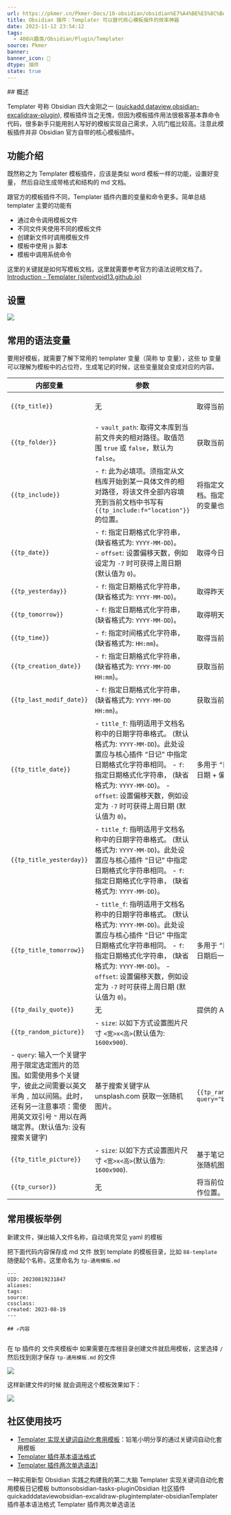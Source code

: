 ```yaml
---
url: https://pkmer.cn/Pkmer-Docs/10-obsidian/obsidian%E7%A4%BE%E5%8C%BA%E6%8F%92%E4%BB%B6/templater/templater-obsidian/
title: Obsidian 插件：Templater 可以替代核心模板插件的效率神器
date: 2023-11-12 23:54:12
tags:
  - 400兴趣类/Obsidian/Plugin/Templater
source: Pkmer
banner:
banner_icon: 🔖
dtype: 插件
state: true
---
```

<div class="menu-toggle"> <SidebarToggle client:idle ></SidebarToggle> </div>
## 概述

Templater 号称 Obsidian 四大金刚之一 ([quickadd](https://pkmer.cn/Pkmer-Docs/10-obsidian/obsidian%E7%A4%BE%E5%8C%BA%E6%8F%92%E4%BB%B6/quickadd),[dataview](https://pkmer.cn/Pkmer-Docs/10-obsidian/obsidian%E7%A4%BE%E5%8C%BA%E6%8F%92%E4%BB%B6/dataview/dataview),[obsidian-excalidraw-plugin](https://pkmer.cn/Pkmer-Docs/10-obsidian/obsidian%E7%A4%BE%E5%8C%BA%E6%8F%92%E4%BB%B6/excalidraw/obsidian-excalidraw-plugin)), 模板插件当之无愧，但因为模板插件用法很极客基本靠命令代码，很多新手只能用别人写好的模板实现自己需求，入坑门槛比较高。注意此模板插件并非 Obsidian 官方自带的核心模板插件。

## 功能介绍

既然称之为 Templater 模板插件，应该是类似 word 模板一样的功能，设置好变量， 然后自动生成带格式和结构的 md 文档。

跟官方的模板插件不同，Templater 插件内置的变量和命令更多。简单总结 templater 主要的功能有

*   通过命令调用模板文件
*   不同文件夹使用不同的模板文件
*   创建新文件时调用模板文件
*   模板中使用 js 脚本
*   模板中调用系统命令

这里的关键就是如何写模板文档，这里就需要参考官方的语法说明文档了。[Introduction - Templater (silentvoid13.github.io)](https://silentvoid13.github.io/Templater/)

## 设置

![](https://cdn.pkmer.cn/images/202305141650262.png!pkmer)

## 常用的语法变量

要用好模板，就需要了解下常用的 templater 变量（简称 tp 变量），这些 tp 变量可以理解为模板中的占位符，生成笔记的时候，这些变量就会变成对应的内容。

<table><thead><tr><th>内部变量</th><th>参数</th><th>功能描述</th><th>代码示例</th><th>显示效果</th></tr></thead><tbody><tr><td><code>{{tp_title}}</code></td><td>无</td><td>取得当前文件的名称</td><td><code>{{tp_title}}</code></td><td><code>一文掌握Obsidian模板</code></td></tr><tr><td><code>{{tp_folder}}</code></td><td>- <code>vault_path</code>: 取得文本库到当前文件夹的相对路径。取值范围 <code>true</code> 或 <code>false</code>，默认为 <code>false</code>。</td><td>获取当前目录的名称。</td><td>1. <code>{{tp_folder}}</code> 2. <code>{{tp_folder:vault_path=true}}</code></td><td>1. <code>Obsidian</code> 2. <code>写作/技术类/Obsidian教程</code></td></tr><tr><td><code>{{tp_include}}</code></td><td>- <code>f</code>: 此为必填项。须指定从文档库开始到某一具体文件的相对路径，将该文件全部内容填充到当前文档中书写有 <code>{{tp_include:f="location"}}</code> 的位置。</td><td>将指定文件中全部内容的填入当前文档。指定文件可为另一样章，其中包含的变量也将解析替换（替换深度 <code>10</code>）。</td><td><code>{{tp_include:f="location"}}</code></td><td></td></tr><tr><td><code>{{tp_date}}</code></td><td>- <code>f</code>: 指定日期格式化字符串， (缺省格式为: <code>YYYY-MM-DD</code>)。<br>- <code>offset</code>: 设置偏移天数，例如设定为 <code>-7</code> 时可获得上周日期 (默认值为 <code>0</code>)。</td><td>取得今日 + 偏移天数的日期。</td><td><code>{{tp_date:f="ll", offset=7}}</code></td><td></td></tr><tr><td><code>{{tp_yesterday}}</code></td><td>- <code>f</code>: 指定日期格式化字符串， (缺省格式为: <code>YYYY-MM-DD</code>)。</td><td>取得昨天的日期。</td><td><code>{{tp_yesterday}}</code></td><td><code>2021-03-24</code></td></tr><tr><td><code>{{tp_tomorrow}}</code></td><td>- <code>f</code>: 指定日期格式化字符串， (缺省格式为: <code>YYYY-MM-DD</code>)。</td><td>取得明天的日期。</td><td><code>{{tp_tomorrow}}</code></td><td><code>2021-03-26</code></td></tr><tr><td><code>{{tp_time}}</code></td><td>- <code>f</code>: 指定时间格式化字符串， (缺省格式为: <code>HH:mm</code>)。</td><td>取得当前时间。</td><td>1. <code>{{tp_time}}</code> 2. <code>{{tp_time:f="H:m:s"}}</code></td><td>1. <code>08:36</code> 2. <code>8:36:9</code></td></tr><tr><td><code>{{tp_creation_date}}</code></td><td>- <code>f</code>: 指定日期格式化字符串， (缺省格式为: <code>YYYY-MM-DD HH:mm</code>)。</td><td>获取当前文档创建时的日期。</td><td><code>{{tp_creation_date}}</code></td><td><code>2021-03-21 13:03</code></td></tr><tr><td><code>{{tp_last_modif_date}}</code></td><td>- <code>f</code>: 指定日期格式化字符串， (缺省格式为: <code>YYYY-MM-DD HH:mm</code>)。</td><td>获取当前文档最后修改的日期。</td><td><code>{{tp_last_modif_date}}</code></td><td><code>2021-03-25 08:36</code></td></tr><tr><td><code>{{tp_title_date}}</code></td><td>- <code>title_f</code>: 指明适用于文档名称中的日期字符串格式。 (默认格式为: <code>YYYY-MM-DD</code>)。此处设置应与核心插件 “日记” 中指定日期格式化字符串相同。 - <code>f</code>: 指定日期格式化字符串， (缺省格式为: <code>YYYY-MM-DD</code>)。 - <code>offset</code>: 设置偏移天数，例如设定为 <code>-7</code> 时可获得上周日期 (默认值为 <code>0</code>)。</td><td>多用于 “日记”。可获取文件名中包含的日期 + 偏移天数。</td><td><code>{{tp_title_date:title_f="YYYY-MM-DD_dddd", f="YYYY-MM-DD"}}</code></td><td><code>2021-03-26</code></td></tr><tr><td><code>{{tp_title_yesterday}}</code></td><td>- <code>title_f</code>: 指明适用于文档名称中的日期字符串格式。 (默认格式为: <code>YYYY-MM-DD</code>)。此处设置应与核心插件 “日记” 中指定日期格式化字符串相同。 - <code>f</code>: 指定日期格式化字符串， (缺省格式为: <code>YYYY-MM-DD</code>)。</td><td></td><td></td><td>- <code>offset</code>: 设置偏移天数，例如设定为 <code>-7</code> 时可获得上周日期 (默认值为 <code>0</code>)。</td></tr><tr><td><code>{{tp_title_tomorrow}}</code></td><td>- <code>title_f</code>: 指明适用于文档名称中的日期字符串格式。 (默认格式为: <code>YYYY-MM-DD</code>)。此处设置应与核心插件 “日记” 中指定日期格式化字符串相同。 - <code>f</code>: 指定日期格式化字符串， (缺省格式为: <code>YYYY-MM-DD</code>)。 - <code>offset</code>: 设置偏移天数，例如设定为 <code>-7</code> 时可获得上周日期 (默认值为 <code>0</code>)。</td><td>多用于 “日记”。可获取文件名中包含的日期后一天 + 偏移天数。</td><td><code>{{tp_title_tomorrow_title:title_f=="YYYY-MM-DD_dddd, f="YYYY-MM-DD"}}</code></td><td><code>2021-03-27</code></td></tr><tr><td><code>{{tp_daily_quote}}</code></td><td>无</td><td>提供的 API 取得每日名言摘引。</td><td><code>{{tp_daily_quote}}</code></td><td></td></tr><tr><td><code>{{tp_random_picture}}</code></td><td>- <code>size</code>: 以如下方式设置图片尺寸 <code>&lt;宽&gt;x&lt;高&gt;</code>(默认值为: <code>1600x900</code>).</td><td></td><td></td><td></td></tr><tr><td>- <code>query</code>: 输入一个关键字用于限定选定图片的范围。如需使用多个关键字，彼此之间需要以英文半角 <code>,</code> 加以间隔。此时，还有另一注意事项：需使用英文双引号 <code>"</code> 用以在两端定界。(默认值为: 没有搜索关键字)</td><td>基于搜索关键字从 unsplash.com 获取一张随机图片。</td><td><code>{{tp_random_picture:size="800x600", query="beijing"}}</code></td><td></td><td></td></tr><tr><td><code>{{tp_title_picture}}</code></td><td>- <code>size</code>: 以如下方式设置图片尺寸 <code>&lt;宽&gt;x&lt;高&gt;</code>(默认值为: <code>1600x900</code>).</td><td>基于笔记标题从 unsplash.com 获取一张随机图片。</td><td><code>{{tp_title_picture:size="800x600"}}</code></td><td></td></tr><tr><td><code>{{tp_cursor}}</code></td><td>无</td><td>将当前位置设定为套壳样章后游标的操作位置。</td><td><code>{{tp_cursor}}</code></td><td></td></tr></tbody></table>

## 常用模板举例

新建文件，弹出输入文件名称，自动填充常见 yaml 的模板

把下面代码内容保存成 md 文件 放到 template 的模板目录，比如 `88-template` 随便起个名称，这里命名为 `tp-通用模板.md`

```
---
UID: 20230819231847 
aliases: 
tags: 
source: 
cssclass: 
created: 2023-08-19
---

## ✍内容


```

在 tp 插件的 文件夹模板中 如果需要在库根目录创建文件就启用模板，这里选择 `/` 然后找到刚才保存 `tp-通用模板.md` 的文件

![](https://cdn.pkmer.cn/images/202305141711170.png!pkmer)

这样新建文件的时候 就会调用这个模板效果如下：

![](https://cdn.pkmer.cn/images/202305141719847.gif!pkmer)

## 社区使用技巧

*   [Templater 实现关键词自动化套用模板](https://pkmer.cn/Pkmer-Docs/10-obsidian/obsidian%E4%BD%BF%E7%94%A8%E6%8A%80%E5%B7%A7/templater%E5%AE%9E%E7%8E%B0%E5%85%B3%E9%94%AE%E8%AF%8D%E8%87%AA%E5%8A%A8%E5%8C%96%E5%A5%97%E7%94%A8%E6%A8%A1%E6%9D%BF)：铅笔小明分享的通过关键词自动化套用模板
*   [Templater 插件基本语法格式](https://pkmer.cn/Pkmer-Docs/10-obsidian/obsidian%E7%A4%BE%E5%8C%BA%E6%8F%92%E4%BB%B6/templater/templater%E6%8F%92%E4%BB%B6%E5%9F%BA%E6%9C%AC%E8%AF%AD%E6%B3%95%E6%A0%BC%E5%BC%8F)
*   [Templater 插件两次单选语法](https://pkmer.cn/Pkmer-Docs%E4%BB%B6%E4%B8%A4%E6%AC%A1%E5%8D%95%E9%80%89%E8%AF%AD%E6%B3%95)]

一种实用新型 Obsidian 实践之构建我的第二大脑 Templater 实现关键词自动化套用模板日记模板 buttonsobsidian-tasks-pluginObsidian 社区插件 quickadddataviewobsidian-excalidraw-plugintemplater-obsidianTemplater 插件基本语法格式 Templater 插件两次单选语法
